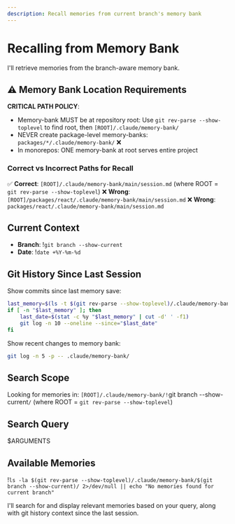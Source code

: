 ```yaml
---
description: Recall memories from current branch's memory bank
---
```


# Recalling from Memory Bank

I'll retrieve memories from the branch-aware memory bank.

## ⚠️ Memory Bank Location Requirements

**CRITICAL PATH POLICY**: 
- Memory-bank MUST be at repository root: Use `git rev-parse --show-toplevel` to find root, then `[ROOT]/.claude/memory-bank/`
- NEVER create package-level memory-banks: `packages/*/.claude/memory-bank/` ❌
- In monorepos: ONE memory-bank at root serves entire project

### Correct vs Incorrect Paths for Recall
✅ **Correct**: `[ROOT]/.claude/memory-bank/main/session.md` (where ROOT = `git rev-parse --show-toplevel`)
❌ **Wrong**: `[ROOT]/packages/react/.claude/memory-bank/main/session.md`
❌ **Wrong**: `packages/react/.claude/memory-bank/main/session.md`

## Current Context
- **Branch**: !`git branch --show-current`
- **Date**: !`date +%Y-%m-%d`

## Git History Since Last Session

Show commits since last memory save:
```bash
last_memory=$(ls -t $(git rev-parse --show-toplevel)/.claude/memory-bank/$(git branch --show-current)/sessions/*.md 2>/dev/null | head -1)
if [ -n "$last_memory" ]; then
    last_date=$(stat -c %y "$last_memory" | cut -d' ' -f1)
    git log -n 10 --oneline --since="$last_date"
fi
```

Show recent changes to memory bank:
```bash
git log -n 5 -p -- .claude/memory-bank/
```

## Search Scope
Looking for memories in: `[ROOT]/.claude/memory-bank/!`git branch --show-current`/` (where ROOT = `git rev-parse --show-toplevel`)

## Search Query
$ARGUMENTS

## Available Memories
!`ls -la $(git rev-parse --show-toplevel)/.claude/memory-bank/$(git branch --show-current)/ 2>/dev/null || echo "No memories found for current branch"`

I'll search for and display relevant memories based on your query, along with git history context since the last session.